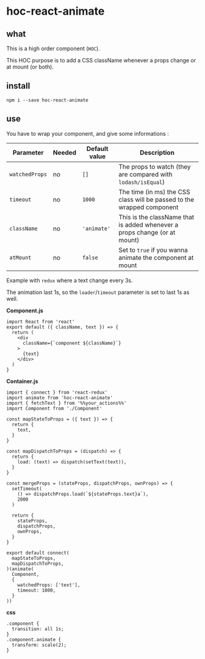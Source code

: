 # hoc-react-animate
## what
This is a high order component (`HOC`).

This HOC purpose is to add a CSS className whenever a props change or at mount (or both).

## install
`npm i --save hoc-react-animate`

## use
You have to wrap your component, and give some informations :



Parameter | Needed | Default value | Description
----------|--------|---------------|-------------
`watchedProps` | no | `[]` | The props to watch (they are compared with `lodash/isEqual`)
`timeout` | no | `1000` | The time (in ms) the CSS class will be passed to the wrapped component
`className` | no | `'animate'` | This is the className that is added whenever a props change (or at mount)
`atMount` | no | `false` | Set to `true` if you wanna animate the component at mount

Example with `redux` where a text change every 3s.

The animation last 1s, so the `loader`/`timeout` parameter is set to last 1s as well.

**Component.js**
```(javascript)
import React from 'react'
export default ({ className, text }) => {
  return (
    <div
      className={`component ${className}`}
    >
      {text}
    </div>
  )
}
```

**Container.js**
```(javascript)
import { connect } from 'react-redux'
import animate from 'hoc-react-animate'
import { fetchText } from '%%your_actions%%'
import Component from './Component'

const mapStateToProps = ({ text }) => {
  return {
    text,
  }
}

const mapDispatchToProps = (dispatch) => {
  return {
    load: (text) => dispatch(setText(text)),
  }
}

const mergeProps = (stateProps, dispatchProps, ownProps) => {
  setTimeout(
    () => dispatchProps.load(`${stateProps.text}a`),
    2000
  )

  return {
    stateProps,
    dispatchProps,
    ownProps,
  }
}

export default connect(
  mapStateToProps,
  mapDispatchToProps,
)(animate(
  Component,
  {
    watchedProps: ['text'],
    timeout: 1000,
  }
))
```
**css**
```(css)
.component {
  transition: all 1s;
}
.component.animate {
  transform: scale(2);
}
```
